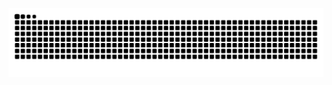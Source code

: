 ![Snake animation](https://raw.githubusercontent.com/nikryan-cpu/nikryan-cpu/output/github-contribution-grid-snake.svg)
